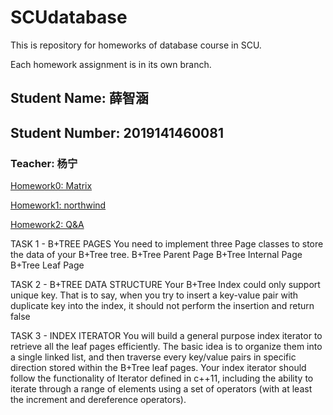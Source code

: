 # SCUdatabase

This is repository for homeworks of database course in SCU.

Each homework assignment is in its own branch.

## Student Name: 薛智涵

## Student Number: 2019141460081

### Teacher: 杨宁

[Homework0: Matrix](https://github.com/milky245/SCUdatabase/tree/homework0_matrix)

[Homework1: northwind](https://github.com/milky245/SCUdatabase/tree/Homework1_northwind)

[Homework2: Q&A](https://github.com/milky245/SCUdatabase/tree/homework2_Q%26A)


TASK 1 - B+TREE PAGES
You need to implement three Page classes to store the data of your B+Tree tree.
B+Tree Parent Page
B+Tree Internal Page
B+Tree Leaf Page

TASK 2 - B+TREE DATA STRUCTURE
Your B+Tree Index could only support unique key. That is to say, when you try to insert a key-value pair with 
duplicate key into the index, it should not perform the insertion and return false

TASK 3 - INDEX ITERATOR
You will build a general purpose index iterator to retrieve all the leaf pages efficiently. The basic idea is to 
organize them into a single linked list, and then traverse every key/value pairs in specific direction stored 
within the B+Tree leaf pages. Your index iterator should follow the functionality of Iterator defined in c++11, 
including the ability to iterate through a range of elements using a set of operators (with at least the 
increment and dereference operators).

